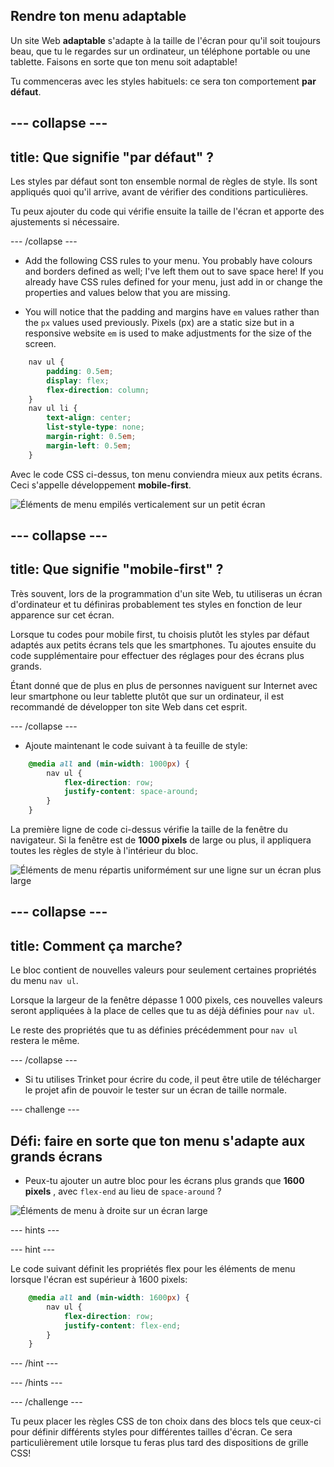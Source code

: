 ## Rendre ton menu adaptable

Un site Web **adaptable** s'adapte à la taille de l'écran pour qu'il soit toujours beau, que tu le regardes sur un ordinateur, un téléphone portable ou une tablette. Faisons en sorte que ton menu soit adaptable!

Tu commenceras avec les styles habituels: ce sera ton comportement **par défaut**.

## \--- collapse \---

## title: Que signifie "par défaut" ?

Les styles par défaut sont ton ensemble normal de règles de style. Ils sont appliqués quoi qu'il arrive, avant de vérifier des conditions particulières.

Tu peux ajouter du code qui vérifie ensuite la taille de l'écran et apporte des ajustements si nécessaire.

\--- /collapse \---

+ Add the following CSS rules to your menu. You probably have colours and borders defined as well; I've left them out to save space here! If you already have CSS rules defined for your menu, just add in or change the properties and values below that you are missing.

+ You will notice that the padding and margins have `em` values rather than the `px` values used previously. Pixels (px) are a static size but in a responsive website `em` is used to make adjustments for the size of the screen.

```css
    nav ul {
        padding: 0.5em;
        display: flex;
        flex-direction: column;
    }
    nav ul li {
        text-align: center; 
        list-style-type: none;
        margin-right: 0.5em;
        margin-left: 0.5em;
    }
```

Avec le code CSS ci-dessus, ton menu conviendra mieux aux petits écrans. Ceci s'appelle développement **mobile-first**.

![Éléments de menu empilés verticalement sur un petit écran](images/responsiveMenuMobile.png)

## \--- collapse \---

## title: Que signifie "mobile-first" ?

Très souvent, lors de la programmation d'un site Web, tu utiliseras un écran d'ordinateur et tu définiras probablement tes styles en fonction de leur apparence sur cet écran.

Lorsque tu codes pour mobile first, tu choisis plutôt les styles par défaut adaptés aux petits écrans tels que les smartphones. Tu ajoutes ensuite du code supplémentaire pour effectuer des réglages pour des écrans plus grands.

Étant donné que de plus en plus de personnes naviguent sur Internet avec leur smartphone ou leur tablette plutôt que sur un ordinateur, il est recommandé de développer ton site Web dans cet esprit.

\--- /collapse \---

+ Ajoute maintenant le code suivant à ta feuille de style:

```css
    @media all and (min-width: 1000px) {
        nav ul {
            flex-direction: row;
            justify-content: space-around;
        }
    }
```

La première ligne de code ci-dessus vérifie la taille de la fenêtre du navigateur. Si la fenêtre est de **1000 pixels** de large ou plus, il appliquera toutes les règles de style à l'intérieur du bloc.

![Éléments de menu répartis uniformément sur une ligne sur un écran plus large](images/responsiveMenuMedium.png)

## \--- collapse \---

## title: Comment ça marche?

Le bloc contient de nouvelles valeurs pour seulement certaines propriétés du menu `nav ul`.

Lorsque la largeur de la fenêtre dépasse 1 000 pixels, ces nouvelles valeurs seront appliquées à la place de celles que tu as déjà définies pour `nav ul`.

Le reste des propriétés que tu as définies précédemment pour `nav ul` restera le même.

\--- /collapse \---

+ Si tu utilises Trinket pour écrire du code, il peut être utile de télécharger le projet afin de pouvoir le tester sur un écran de taille normale.

\--- challenge \---

## Défi: faire en sorte que ton menu s'adapte aux grands écrans

+ Peux-tu ajouter un autre bloc pour les écrans plus grands que **1600 pixels** , avec `flex-end` au lieu de `space-around` ?

![Éléments de menu à droite sur un écran large](images/responsiveMenuWide.png)

\--- hints \---

\--- hint \---

Le code suivant définit les propriétés flex pour les éléments de menu lorsque l'écran est supérieur à 1600 pixels:

```css
    @media all and (min-width: 1600px) {
        nav ul {
            flex-direction: row;
            justify-content: flex-end;
        }
    }  
```

\--- /hint \---

\--- /hints \---

\--- /challenge \---

Tu peux placer les règles CSS de ton choix dans des blocs tels que ceux-ci pour définir différents styles pour différentes tailles d'écran. Ce sera particulièrement utile lorsque tu feras plus tard des dispositions de grille CSS!